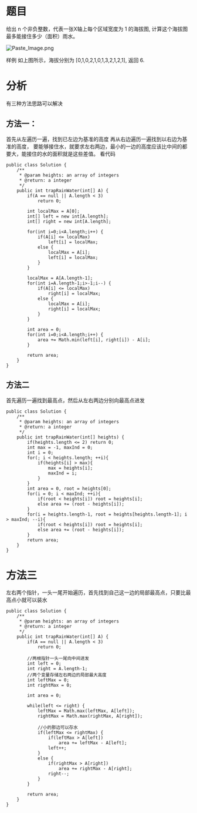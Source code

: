 # 题目
给出 n 个非负整数，代表一张X轴上每个区域宽度为 1 的海拔图, 计算这个海拔图最多能接住多少（面积）雨水。


![Paste_Image.png](http://upload-images.jianshu.io/upload_images/1234352-fd7c5c8ea35125d4.png?imageMogr2/auto-orient/strip%7CimageView2/2/w/1240)

样例
如上图所示，海拔分别为 [0,1,0,2,1,0,1,3,2,1,2,1], 返回 6.

# 分析
有三种方法思路可以解决

## 方法一：
首先从左遍历一遍，找到已左边为基准的高度
再从右边遍历一遍找到以右边为基准的高度，
要能够接住水，就要求左右两边，最小的一边的高度应该比中间的都要大，能接住的水的面积就是这些差值。
看代码
```
public class Solution {
    /**
     * @param heights: an array of integers
     * @return: a integer
     */
    public int trapRainWater(int[] A) {
        if(A == null || A.length < 3)
        	return 0;
        
        int localMax = A[0];
        int[] left = new int[A.length];
        int[] right = new int[A.length];
        
        for(int i=0;i<A.length;i++) {
        	if(A[i] <= localMax)
        		left[i] = localMax;
        	else {
        		localMax = A[i];
        		left[i] = localMax;
        	}
        }
        
        localMax = A[A.length-1];
        for(int i=A.length-1;i>-1;i--) {
        	if(A[i] <= localMax)
        		right[i] = localMax;
        	else {
        		localMax = A[i];
        		right[i] = localMax;
        	}
        }
        
        int area = 0;
        for(int i=0;i<A.length;i++) {
        	area += Math.min(left[i], right[i]) - A[i];
        }
        
        return area;
    }
}
```

## 方法二
首先遍历一遍找到最高点，然后从左右两边分别向最高点进发
```
public class Solution {
    /**
     * @param heights: an array of integers
     * @return: a integer
     */
    public int trapRainWater(int[] heights) {
        if(heights.length <= 2) return 0;
        int max = -1, maxInd = 0;
        int i = 0;
        for(; i < heights.length; ++i){
            if(heights[i] > max){
                max = heights[i];
                maxInd = i;
            }
        }
        int area = 0, root = heights[0];
        for(i = 0; i < maxInd; ++i){
            if(root < heights[i]) root = heights[i];
            else area += (root - heights[i]);
        }
        for(i = heights.length-1, root = heights[heights.length-1]; i > maxInd; --i){
            if(root < heights[i]) root = heights[i];
            else area += (root - heights[i]);
        }
        return area;
    }
}
```

# 方法三
左右两个指针，一头一尾开始遍历，首先找到自己这一边的局部最高点，只要比最高点小就可以装水

```
public class Solution {
    /**
     * @param heights: an array of integers
     * @return: a integer
     */
    public int trapRainWater(int[] A) {
        if(A == null || A.length < 3)
        	return 0;
        
        //两根指针一头一尾向中间进发
        int left = 0;
        int right = A.length-1;
        //两个变量存储左右两边的局部最大高度
        int leftMax = 0;
        int rightMax = 0;
        
        int area = 0;
        
        while(left <= right) {
        	leftMax = Math.max(leftMax, A[left]);
        	rightMax = Math.max(rightMax, A[right]);
        	
        	//小的那边可以存水
        	if(leftMax <= rightMax) {
        		if(leftMax > A[left])
        			area += leftMax - A[left];
        		left++;
        	}
        	else {
        		if(rightMax > A[right])
        			area += rightMax - A[right];
        		right--;
        	}
        }
        
        return area;
    }
}
```
